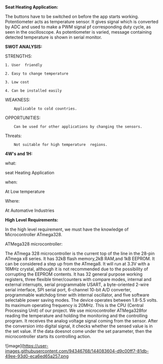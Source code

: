 **Seat Heating Application:**


The buttons have to be switched on before the app starts working. Potentiometer acts as temperature sensor.
It gives signal which is converted by ADC and used to make a PWM signal pf corresponding duty cycle, as seen in the oscilloscope.
As potentiometer is varied, message containing detected temperature is shown in serial monitor.

**SWOT ANALYSIS:**
   
STRENGTHS:

	1. User  friendly
	
	2. Easy to change temperature
	
	3. Low cost
	
	4. Can be installed easily
  
WEAKNESS:

        Applicable to cold countries.
    
OPPORTUNITIES:

        Can be used for other applications by changing the sensors.
     
Threats:

        Not suitable for high temperature  regions.
     
  
**4W's and 1H:**

what:

seat Heating Application

when:

At Low temperature

Where:

At Automative Industries

**High Level Requirements:**

In the high level requirement, we must have the knowledge of Microcontroller ATmega328.

ATMega328 microcontroller: 

The ATmega 328 microcontroller is the current top of the line in the 28-pin ATmega x8 series. It has 32kB flash memory,2kB RAM,and 1kB
EEPROM. It can be considered a step up from the ATmega8. It will run at 3.3V with a 16MHz crystal, although it is not recommended due 
to the possibility of corrupting the EEPROM contents. It has 32 general purpose working registers, three flexible timer/counters with 
compare modes, internal and external interrupts, serial programmable USART, a byte-oriented 2-wire serial interface, SPI serial port, 
6-channel 10-bit A/D converter, programmable watchdog timer with internal oscillator, and five software selectable power saving modes. 
The device operates between 1.8-5.5 volts. Its maximum operating frequency is 20MHz. This is the CPU (Central Processing Unit) of our 
project. We use microcontroller ATMega328for reading the temperature and holding the monitoring and the controlling program. It receives 
the analog voltage signal coming from the sensor. After the conversion into digital signal, it checks whether the sensed value is in the 
set value. If the data doesnot come under the set parameter, then the microcontroller starts its controlling action.

![image](https://user-images.githubusercontent.com/94346768/144083604-d9c00ff7-81db-49ee-93d0-eca6ed65a257.png









